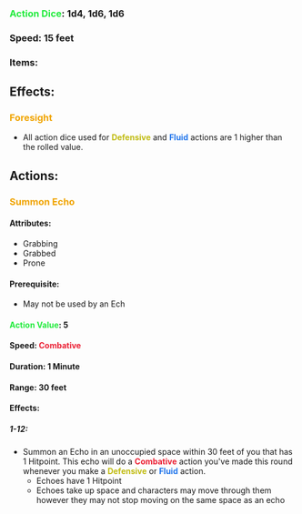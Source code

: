 ### <span style="font-weight:bold;color:rgb(33, 235, 60)">Action Dice</span>: 1d4, 1d6, 1d6
### Speed: 15 feet
### Items:
## Effects:
### <span style="font-weight:bold;color:rgb(240, 164, 0)">Foresight</span>
- All action dice used for <span style="font-weight:bold; color:rgb(192, 187, 17)">Defensive</span> and <span style="font-weight:bold; color:rgb(33, 117, 235)">Fluid</span> actions are 1 higher than the rolled value.
## Actions:
### <span style="font-weight:bold;color:rgb(240, 164, 0)">Summon Echo</span>
#### Attributes:
- Grabbing
- Grabbed
- Prone
#### Prerequisite: 
- May not be used by an Ech
#### <span style="font-weight:bold;color:rgb(33, 235, 60)">Action Value</span>: 5
#### Speed: <span style="font-weight:bold; color:rgb(235, 33, 53)">Combative</span>
#### Duration: 1 Minute
#### Range: 30 feet
#### Effects:
##### 1-12: 
- Summon an Echo in an unoccupied space within 30 feet of you that has 1 Hitpoint. This echo will do a <span style="font-weight:bold; color:rgb(235, 33, 53)">Combative</span> action you've made this round whenever you make a <span style="font-weight:bold; color:rgb(192, 187, 17)">Defensive</span> or <span style="font-weight:bold; color:rgb(33, 117, 235)">Fluid</span> action. 
	- Echoes have 1 Hitpoint
	- Echoes take up space and characters may move through them however they may not stop moving on the same space as an echo
